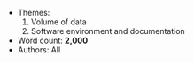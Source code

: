 - Themes:
    1. Volume of data
    2. Software environment and documentation
- Word count: **2,000**
- Authors: All
